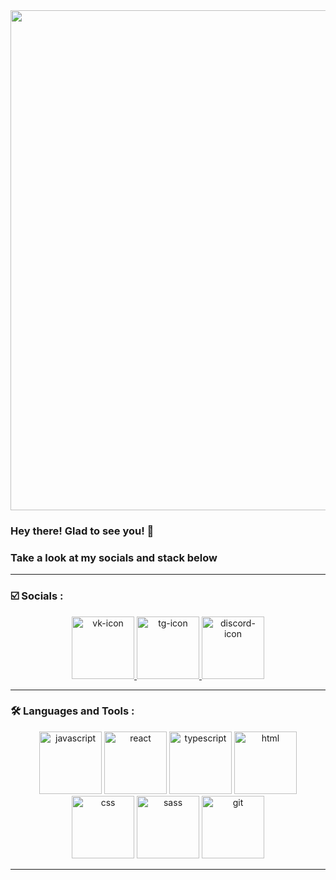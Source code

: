 <div id="header" align="center">
  <img src="https://media.giphy.com/media/zOvBKUUEERdNm/giphy.gif" style="width:800px;"/>
</div>

### Hey there! Glad to see you! :love_you_gesture:
### Take a look at my socials and stack below

---

### :ballot_box_with_check: Socials :

<div id="social-links" align="center">
  <a href="https://vk.com/dddkum">
    <img src="https://cdn-icons-png.flaticon.com/512/3669/3669937.png" alt="vk-icon" width="100"/>
  </a>
  <a href="https://t.me/dddddkum">
    <img src="https://cdn-icons-png.flaticon.com/512/3670/3670306.png" alt="tg-icon" width="100"/>
  </a>
  <a href="https://discordapp.com/users/739851384404312135/">
    <img src="https://cdn-icons-png.flaticon.com/512/5968/5968968.png" alt="discord-icon" width="100"/>
  </a>
</div>

---

### :hammer_and_wrench: Languages and Tools :

<div id="languages" align="center">
  <img src="https://cdn-icons-png.flaticon.com/512/2352/2352487.png" alt="javascript" width="100"/>
  <img src="https://cdn-icons-png.flaticon.com/512/10221/10221119.png" alt="react" width="100"/>
  <img src="https://cdn-icons-png.flaticon.com/512/5968/5968326.png" alt="typescript" width="100"/>
  <img src="https://cdn-icons-png.flaticon.com/512/10234/10234664.png" alt="html" width="100"/>
  <img src="https://cdn-icons-png.flaticon.com/512/10234/10234555.png" alt="css" width="100"/>
  <img src="https://cdn-icons-png.flaticon.com/512/5968/5968550.png" alt="sass" width="100"/>
  <img src="https://cdn-icons-png.flaticon.com/512/2111/2111432.png" alt="git" width="100"/>
  
  ---
